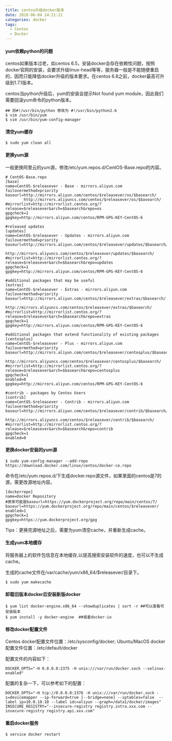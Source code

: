 ```yaml
---
title: centos升级docker版本
date: 2018-06-04 14:21:21
categories: docker
tags:
  - Centos
  - Docker
---
```


#### yum依赖python的问题

centos如果版本过老，如centos 6.5，安装docker会存在依赖性问题，按照docker官网的安装，会要求升级linux-head等等，服务器一般是不能随便重启的，因而只能降低docker升级的版本要求。在centos 6.8之前，docker最高可升级到1.7.1版本。

centos当python升级后，yum的安装会提示Not found yum module，因此我们需要回滚yum命令的python版本。

```
## 将#!/usr/bin/python 修改为 #!/usr/bin/python2.6
$ vim /usr/bin/yum
$ vim /usr/bin/yum-config-manager
```

<!-- more -->

#### 清空yum缓存

```
$ sudo yum clean all
```

#### 更换yum源

一般更换阿里云的yum源，修改/etc/yum.repos.d/CentOS-Base.repo的内容。

```
# CentOS-Base.repo
[base]
name=CentOS-$releasever - Base - mirrors.aliyun.com
failovermethod=priority
baseurl=http://mirrors.aliyun.com/centos/$releasever/os/$basearch/
        http://mirrors.aliyuncs.com/centos/$releasever/os/$basearch/
#mirrorlist=http://mirrorlist.centos.org/?release=$releasever&arch=$basearch&repo=os
gpgcheck=1
gpgkey=http://mirrors.aliyun.com/centos/RPM-GPG-KEY-CentOS-6

#released updates
[updates]
name=CentOS-$releasever - Updates - mirrors.aliyun.com
failovermethod=priority
baseurl=http://mirrors.aliyun.com/centos/$releasever/updates/$basearch/
        http://mirrors.aliyuncs.com/centos/$releasever/updates/$basearch/
#mirrorlist=http://mirrorlist.centos.org/?release=$releasever&arch=$basearch&repo=updates
gpgcheck=1
gpgkey=http://mirrors.aliyun.com/centos/RPM-GPG-KEY-CentOS-6

#additional packages that may be useful
[extras]
name=CentOS-$releasever - Extras - mirrors.aliyun.com
failovermethod=priority
baseurl=http://mirrors.aliyun.com/centos/$releasever/extras/$basearch/
        http://mirrors.aliyuncs.com/centos/$releasever/extras/$basearch/
#mirrorlist=http://mirrorlist.centos.org/?release=$releasever&arch=$basearch&repo=extras
gpgcheck=1
gpgkey=http://mirrors.aliyun.com/centos/RPM-GPG-KEY-CentOS-6

#additional packages that extend functionality of existing packages
[centosplus]
name=CentOS-$releasever - Plus - mirrors.aliyun.com
failovermethod=priority
baseurl=http://mirrors.aliyun.com/centos/$releasever/centosplus/$basearch/
        http://mirrors.aliyuncs.com/centos/$releasever/centosplus/$basearch/
#mirrorlist=http://mirrorlist.centos.org/?release=$releasever&arch=$basearch&repo=centosplus
gpgcheck=1
enabled=0
gpgkey=http://mirrors.aliyun.com/centos/RPM-GPG-KEY-CentOS-6

#contrib - packages by Centos Users
[contrib]
name=CentOS-$releasever - Contrib - mirrors.aliyun.com
failovermethod=priority
baseurl=http://mirrors.aliyun.com/centos/$releasever/contrib/$basearch/
        http://mirrors.aliyuncs.com/centos/$releasever/contrib/$basearch/
#mirrorlist=http://mirrorlist.centos.org/?release=$releasever&arch=$basearch&repo=contrib
gpgcheck=1
enabled=0
```

#### 更换docker安装的yum源

```
$ sudo yum-config-manager --add-repo https://download.docker.com/linux/centos/docker-ce.repo
```

命令在/etc/yum.repos.d/下生成docker.repo源文件，如果里面的centos是7的源，需更改源地址内容。

```
[dockerrepo]
name=Docker Repository
#原来可能是baseurl=https://yum.dockerproject.org/repo/main/centos/7/ 
baseurl=https://yum.dockerproject.org/repo/main/centos/$releasever/
enabled=1
gpgcheck=1
gpgkey=https://yum.dockerproject.org/gpg
```

Tips：更换完源地址之后，需要为yum清空cache，并重新生成cache。

#### 生成yum本地缓存

将服务器上的软件包信息在本地缓存,以提高搜索安装软件的速度，也可以不生成cache。

生成的cache文件在/var/cache/yum/x86_64/$releasever/目录下。

```
$ sudo yum makecache
```

#### 卸载旧版本docker后安装新版docker

```
$ yum list docker-engine.x86_64 --showduplicates | sort -r ##可以查看可安装版本
$ yum install -y docker-engine  ##或者docker-io
```

#### 修改docker配置文件

Centos docker配置文件位置：/etc/sysconfig/docker; Ubuntu/MacOS docker配置文件位置：/etc/default/docker

配置文件的内容如下：

```
DOCKER_OPTS="-H 0.0.0.0:2375 -H unix:///var/run/docker.sock --selinux-enabled"
```

配置的复杂一下，可以参考如下的配置：

```
DOCKER_OPTS="-H tcp://0.0.0.0:2376 -H unix:///var/run/docker.sock -s=devicemapper --ip-forward=true [--bridge=none] --iptables=false  --label ip=10.0.10.10 --label idc=aliyun --graph=/data1/docker/images"
INSECURE_REGISTRY="--insecure-registry registry.intra.xxx.com --insecure-registry registry.api.xxx.com"
```

#### 重启docker服务

```
$ service docker restart
```
